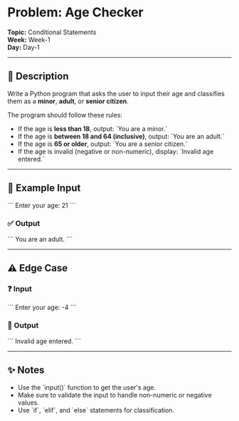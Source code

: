# Problem: Age Checker

**Topic:** Conditional Statements  
**Week:** Week-1  
**Day:** Day-1  

---

## 📝 Description

Write a Python program that asks the user to input their age and classifies them as a **minor**, **adult**, or **senior citizen**.

The program should follow these rules:

- If the age is **less than 18**, output: \`You are a minor.\`
- If the age is **between 18 and 64 (inclusive)**, output: \`You are an adult.\`
- If the age is **65 or older**, output: \`You are a senior citizen.\`
- If the age is invalid (negative or non-numeric), display: \`Invalid age entered.\`

---

## 🔢 Example Input

\`\`\`
Enter your age: 21
\`\`\`

### ✅ Output

\`\`\`
You are an adult.
\`\`\`

---

## ⚠️ Edge Case

### ❓ Input

\`\`\`
Enter your age: -4
\`\`\`

### 🚫 Output

\`\`\`
Invalid age entered.
\`\`\`

---

## ✨ Notes

- Use the \`input()\` function to get the user's age.
- Make sure to validate the input to handle non-numeric or negative values.
- Use \`if\`, \`elif\`, and \`else\` statements for classification.
